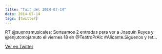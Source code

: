 ```yaml
---
title: "Tuit del 2014-07-14"
date: 2014-07-14
tags: [twitter]
---
```


RT @suenosmusicales: Sorteamos 2 entradas para ver a Joaquín Reyes y @enjutomojamuto el viernes 18 en @TeatroPrAlc #Alicante.Síguenos y ret…



[Ver en Twitter](https://twitter.com/i/web/status/488830239175614464)
